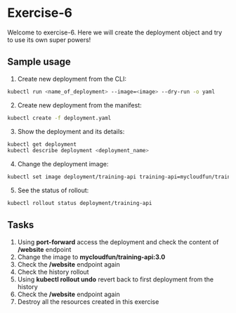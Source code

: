 # Exercise-6

Welcome to exercise-6. Here we will create the deployment object and try to use its own super powers!

## Sample usage

1. Create new deployment from the CLI:

```bash
kubectl run <name_of_deployment> --image=<image> --dry-run -o yaml
```

2. Create new deployment from the manifest:

```bash
kubectl create -f deployment.yaml
```

3. Show the deployment and its details:

```bash
kubectl get deployment
kubectl describe deployment <deployment_name>
```

4. Change the deployment image:

```bash
kubectl set image deployment/training-api training-api=mycloudfun/training-api:2.0
```

5. See the status of rollout:

```bash
kubectl rollout status deployment/training-api
```

## Tasks

1. Using **port-forward** access the deployment and check the content of **/website** endpoint
2. Change the image to **mycloudfun/training-api:3.0**
3. Check the **/website** endpoint again
4. Check the history rollout
5. Using **kubectl rollout undo** revert back to first deployment from the history
6. Check the **/website** endpoint again
7. Destroy all the resources created in this exercise
